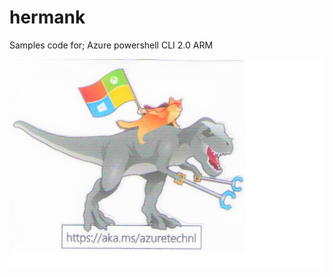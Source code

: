 # hermank


Samples code for;
Azure
    powershell
    CLI 2.0
    ARM


![](https://github.com/keijzerh/hermank/blob/master/media/azuretechnl.jpg)


